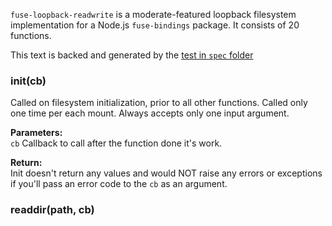 `fuse-loopback-readwrite` is a moderate-featured loopback filesystem implementation for a Node.js `fuse-bindings` package. It consists of 20 functions.

This text is backed and generated by the [test in `spec` folder](/spec/fuse-loopback-readwrite.spec.coffee)

### init(cb)
Called on filesystem initialization, prior to all other functions. Called only one time per each mount. Always accepts only one input argument.

**Parameters:**  
`cb` Callback to call after the function done it's work.

**Return:**  
Init doesn't return any values and would NOT raise any errors or exceptions if you'll pass an error code to the `cb` as an argument.

### readdir(path, cb)